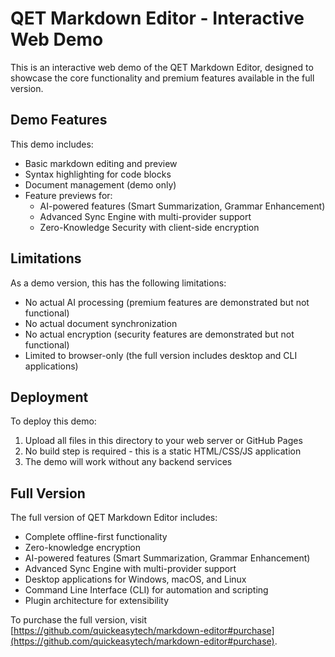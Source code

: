 # QET Markdown Editor - Interactive Web Demo

This is an interactive web demo of the QET Markdown Editor, designed to showcase the core functionality and premium features available in the full version.

## Demo Features

This demo includes:

- Basic markdown editing and preview
- Syntax highlighting for code blocks
- Document management (demo only)
- Feature previews for:
  - AI-powered features (Smart Summarization, Grammar Enhancement)
  - Advanced Sync Engine with multi-provider support
  - Zero-Knowledge Security with client-side encryption

## Limitations

As a demo version, this has the following limitations:

- No actual AI processing (premium features are demonstrated but not functional)
- No actual document synchronization
- No actual encryption (security features are demonstrated but not functional)
- Limited to browser-only (the full version includes desktop and CLI applications)

## Deployment

To deploy this demo:

1. Upload all files in this directory to your web server or GitHub Pages
2. No build step is required - this is a static HTML/CSS/JS application
3. The demo will work without any backend services

## Full Version

The full version of QET Markdown Editor includes:

- Complete offline-first functionality
- Zero-knowledge encryption
- AI-powered features (Smart Summarization, Grammar Enhancement)
- Advanced Sync Engine with multi-provider support
- Desktop applications for Windows, macOS, and Linux
- Command Line Interface (CLI) for automation and scripting
- Plugin architecture for extensibility

To purchase the full version, visit [https://github.com/quickeasytech/markdown-editor#purchase](https://github.com/quickeasytech/markdown-editor#purchase).
